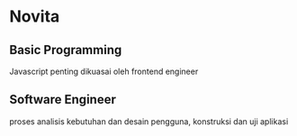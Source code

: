 # Novita
## Basic Programming
Javascript penting dikuasai oleh frontend engineer
## Software Engineer
proses analisis kebutuhan dan desain pengguna, konstruksi dan uji aplikasi